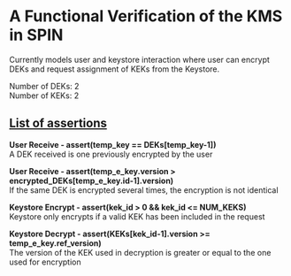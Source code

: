 # A Functional Verification of the KMS in SPIN
Currently models user and keystore interaction where user can encrypt DEKs and request assignment of KEKs from the Keystore.

Number of DEKs: 2<br />
Number of KEKs: 2

## <u>List of assertions</u>

**User Receive - assert(temp_key == DEKs[temp_key-1])** <br />
A DEK received is one previously encrypted by the user<br />

**User Receive - assert(temp_e_key.version > encrypted_DEKs[temp_e_key.id-1].version)**<br />
If the same DEK is encrypted several times, the encryption is not identical<br />

**Keystore Encrypt - assert(kek_id > 0 && kek_id <= NUM_KEKS)**<br />
Keystore only encrypts if a valid KEK has been included in the request<br />

**Keystore Decrypt - assert(KEKs[kek_id-1].version >= temp_e_key.ref_version)**<br />
The version of the KEK used in decryption is greater or equal to the one used for encryption<br />

